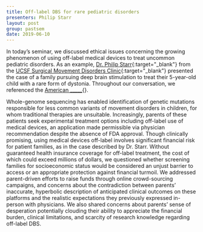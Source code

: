 ```yaml
---
title: Off-label DBS for rare pediatric disorders
presenters: Philip Starr
layout: post
group: pastsem
date: 2019-06-10
---
```


In today’s seminar, we discussed ethical issues concerning the growing phenomenon of using off-label medical devices to 
treat uncommon pediatric disorders. As an example, [Dr. Philip Starr](https://profiles.ucsf.edu/philip.starr){:target="_blank"}
from the [UCSF Surgical Movement Disorders Clinic](https://surgicalmovementdisorders.ucsf.edu/){:target="_blank"} presented 
the case of a family pursuing deep brain stimulation to treat their 5-year-old child with a rare form of dystonia. Throughout 
our conversation, we referenced the [American _____](){}. 

Whole-genome sequencing has enabled identification of genetic mutations responsible for less common variants of movement 
disorders in children, for whom traditional therapies are unsuitable. Increasingly, parents of these patients seek experimental 
treatment options including off-label use of medical devices, an application made permissible via physician recommendation 
despite the absence of FDA approval. Though clinically promising, using medical devices off-label involves significant 
financial risk for patient families, as in the case described by Dr. Starr. Without guaranteed health insurance coverage 
for off-label treatment, the cost of which could exceed millions of dollars, we questioned whether screening families for 
socioeconomic status would be considered an unjust barrier to access or an appropriate protection against financial turmoil. 
We addressed parent-driven efforts to raise funds through online crowd-sourcing campaigns, and concerns about the 
contradiction between parents’ inaccurate, hyperbolic description of anticipated clinical outcomes on these platforms and 
the realistic expectations they previously expressed in-person with physicians. We also shared concerns about parents’ sense 
of desperation potentially clouding their ability to appreciate the financial burden, clinical limitations, and scarcity of 
research knowledge regarding off-label DBS. 
